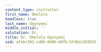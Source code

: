 ```yaml
---
content_type: instructor
first_name: Omolola
headless: true
last_name: Ogunyemi
middle_initial: ''
salutation: Dr.
title: Dr. Omolola Ogunyemi
uid: afebc392-cd86-849b-88fb-5f48a13b5033
---
```

